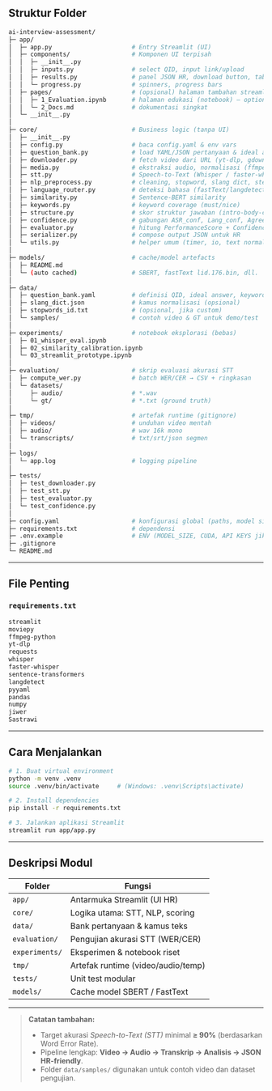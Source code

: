 ##  Struktur Folder

```bash
ai-interview-assessment/
├─ app/
│  ├─ app.py                      # Entry Streamlit (UI)
│  ├─ components/                 # Komponen UI terpisah
│  │  ├─ __init__.py
│  │  ├─ inputs.py                # select QID, input link/upload
│  │  ├─ results.py               # panel JSON HR, download button, tables
│  │  └─ progress.py              # spinners, progress bars
│  ├─ pages/                      # (opsional) halaman tambahan streamlit
│  │  ├─ 1_Evaluation.ipynb       # halaman edukasi (notebook) – optional
│  │  └─ 2_Docs.md                # dokumentasi singkat
│  └─ __init__.py
│
├─ core/                          # Business logic (tanpa UI)
│  ├─ __init__.py
│  ├─ config.py                   # baca config.yaml & env vars
│  ├─ question_bank.py            # load YAML/JSON pertanyaan & ideal answers
│  ├─ downloader.py               # fetch video dari URL (yt-dlp, gdown, direct)
│  ├─ media.py                    # ekstraksi audio, normalisasi (ffmpeg/moviepy)
│  ├─ stt.py                      # Speech-to-Text (Whisper / faster-whisper)
│  ├─ nlp_preprocess.py           # cleaning, stopword, slang dict, stemming
│  ├─ language_router.py          # deteksi bahasa (fastText/langdetect/whisper)
│  ├─ similarity.py               # Sentence-BERT similarity
│  ├─ keywords.py                 # keyword coverage (must/nice)
│  ├─ structure.py                # skor struktur jawaban (intro-body-closing)
│  ├─ confidence.py               # gabungan ASR_conf, Lang_conf, Agree_conf, Len_conf
│  ├─ evaluator.py                # hitung PerformanceScore + ConfidenceScore
│  ├─ serializer.py               # compose output JSON untuk HR
│  └─ utils.py                    # helper umum (timer, io, text normalize)
│
├─ models/                        # cache/model artefacts
│  ├─ README.md
│  └─ (auto cached)               # SBERT, fastText lid.176.bin, dll.
│
├─ data/
│  ├─ question_bank.yaml          # definisi QID, ideal answer, keywords, weight
│  ├─ slang_dict.json             # kamus normalisasi (opsional)
│  ├─ stopwords_id.txt            # (opsional, jika custom)
│  └─ samples/                    # contoh video & GT untuk demo/test
│
├─ experiments/                   # notebook eksplorasi (bebas)
│  ├─ 01_whisper_eval.ipynb
│  ├─ 02_similarity_calibration.ipynb
│  └─ 03_streamlit_prototype.ipynb
│
├─ evaluation/                    # skrip evaluasi akurasi STT
│  ├─ compute_wer.py              # batch WER/CER → CSV + ringkasan
│  └─ datasets/
│     ├─ audio/                   # *.wav
│     └─ gt/                      # *.txt (ground truth)
│
├─ tmp/                           # artefak runtime (gitignore)
│  ├─ videos/                     # unduhan video mentah
│  ├─ audio/                      # wav 16k mono
│  └─ transcripts/                # txt/srt/json segmen
│
├─ logs/
│  └─ app.log                     # logging pipeline
│
├─ tests/
│  ├─ test_downloader.py
│  ├─ test_stt.py
│  ├─ test_evaluator.py
│  └─ test_confidence.py
│
├─ config.yaml                    # konfigurasi global (paths, model size, thresholds)
├─ requirements.txt               # dependensi
├─ .env.example                   # ENV (MODEL_SIZE, CUDA, API KEYS jika perlu)
├─ .gitignore
└─ README.md
```

---

## File Penting

### `requirements.txt`
```bash
streamlit
moviepy
ffmpeg-python
yt-dlp
requests
whisper
faster-whisper
sentence-transformers
langdetect
pyyaml
pandas
numpy
jiwer
Sastrawi
```
---

##  Cara Menjalankan

```bash
# 1. Buat virtual environment
python -m venv .venv
source .venv/bin/activate     # (Windows: .venv\Scripts\activate)

# 2. Install dependencies
pip install -r requirements.txt

# 3. Jalankan aplikasi Streamlit
streamlit run app/app.py
```

---

##  Deskripsi Modul

| Folder | Fungsi |
|--------|---------|
| `app/` | Antarmuka Streamlit (UI HR) |
| `core/` | Logika utama: STT, NLP, scoring |
| `data/` | Bank pertanyaan & kamus teks |
| `evaluation/` | Pengujian akurasi STT (WER/CER) |
| `experiments/` | Eksperimen & notebook riset |
| `tmp/` | Artefak runtime (video/audio/temp) |
| `tests/` | Unit test modular |
| `models/` | Cache model SBERT / FastText |

---

>  **Catatan tambahan:**
> - Target akurasi *Speech-to-Text (STT)* minimal **≥ 90%** (berdasarkan Word Error Rate).  
> - Pipeline lengkap: **Video → Audio → Transkrip → Analisis → JSON HR-friendly**.  
> - Folder `data/samples/` digunakan untuk contoh video dan dataset pengujian.
